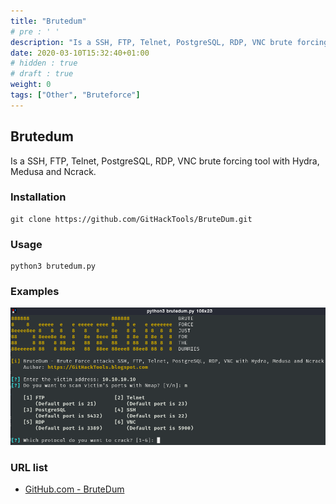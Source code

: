 ```yaml
---
title: "Brutedum"
# pre : ' '
description: "Is a SSH, FTP, Telnet, PostgreSQL, RDP, VNC brute forcing tool with Hydra, Medusa and Ncrack."
date: 2020-03-10T15:32:40+01:00
# hidden : true
# draft : true
weight: 0
tags: ["Other", "Bruteforce"]
---
```


## Brutedum

Is a SSH, FTP, Telnet, PostgreSQL, RDP, VNC brute forcing tool with Hydra, Medusa and Ncrack.

### Installation

```plain
git clone https://github.com/GitHackTools/BruteDum.git
```

### Usage

```plain
python3 brutedum.py
```

### Examples

![Example](images/example.png)

### URL list

- [GitHub.com - BruteDum](https://github.com/GitHackTools/BruteDum)
